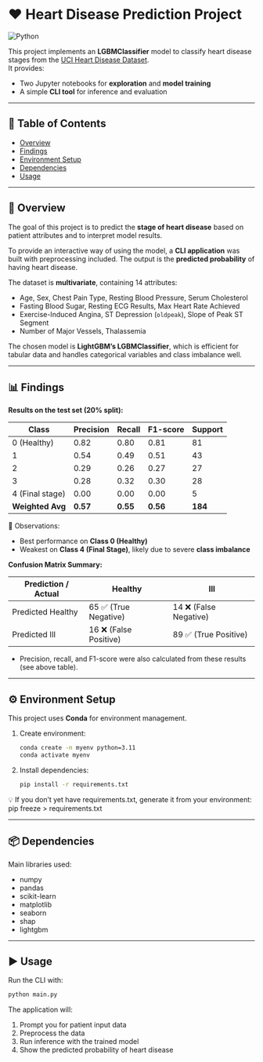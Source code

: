 # ❤️ Heart Disease Prediction Project

![Python](https://img.shields.io/badge/python-3.11-blue.svg)

This project implements an **LGBMClassifier** model to classify heart disease stages from the [UCI Heart Disease Dataset](https://www.kaggle.com/datasets/redwankarimsony/heart-disease-data/data).  
It provides:
- Two Jupyter notebooks for **exploration** and **model training**  
- A simple **CLI tool** for inference and evaluation  

---

## 📌 Table of Contents
- [Overview](#-overview)
- [Findings](#-findings)
- [Environment Setup](#-environment-setup)
- [Dependencies](#-dependencies)
- [Usage](#-usage)

---

## 🔎 Overview
The goal of this project is to predict the **stage of heart disease** based on patient attributes and to interpret model results.  

To provide an interactive way of using the model, a **CLI application** was built with preprocessing included. The output is the **predicted probability** of having heart disease.  

The dataset is **multivariate**, containing 14 attributes:  
- Age, Sex, Chest Pain Type, Resting Blood Pressure, Serum Cholesterol  
- Fasting Blood Sugar, Resting ECG Results, Max Heart Rate Achieved  
- Exercise-Induced Angina, ST Depression (`oldpeak`), Slope of Peak ST Segment  
- Number of Major Vessels, Thalassemia  

The chosen model is **LightGBM’s LGBMClassifier**, which is efficient for tabular data and handles categorical variables and class imbalance well.  

---

## 📊 Findings
**Results on the test set (20% split):**

| Class | Precision | Recall | F1-score | Support |
|-------|-----------|--------|----------|---------|
| 0 (Healthy) | 0.82 | 0.80 | 0.81 | 81 |
| 1 | 0.54 | 0.49 | 0.51 | 43 |
| 2 | 0.29 | 0.26 | 0.27 | 27 |
| 3 | 0.28 | 0.32 | 0.30 | 28 |
| 4 (Final stage) | 0.00 | 0.00 | 0.00 | 5 |
| **Weighted Avg** | **0.57** | **0.55** | **0.56** | **184** |

📌 Observations:
- Best performance on **Class 0 (Healthy)**  
- Weakest on **Class 4 (Final Stage)**, likely due to severe **class imbalance**  

**Confusion Matrix Summary:**

| Prediction / Actual | Healthy | Ill |
|---------------------|---------|-----|
| Predicted Healthy   | 65 ✅ (True Negative) | 14 ❌ (False Negative) |
| Predicted Ill       | 16 ❌ (False Positive) | 89 ✅ (True Positive) |

- Precision, recall, and F1-score were also calculated from these results (see above table).  

---

## ⚙️ Environment Setup
This project uses **Conda** for environment management.  

1. Create environment:  
   ```bash
   conda create -n myenv python=3.11
   conda activate myenv
2. Install dependencies:
   ```bash
   pip install -r requirements.txt
💡 If you don’t yet have requirements.txt, generate it from your environment:
pip freeze > requirements.txt

---

## 📦 Dependencies
Main libraries used:
- numpy
- pandas
- scikit-learn
- matplotlib
- seaborn
- shap
- lightgbm

---

## ▶️ Usage
Run the CLI with:

   ```bash
   python main.py
   ```

The application will:
1.	Prompt you for patient input data
2.	Preprocess the data
3.	Run inference with the trained model
4.	Show the predicted probability of heart disease
